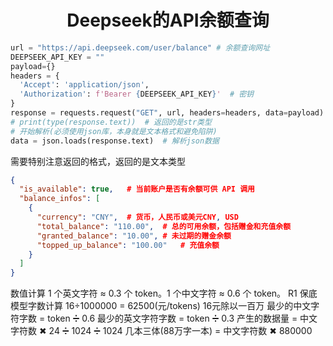# <center> Deepseek的API余额查询 </center>
```python
url = "https://api.deepseek.com/user/balance" # 余额查询网址
DEEPSEEK_API_KEY = ""
payload={}
headers = {
  'Accept': 'application/json',
  'Authorization': f'Bearer {DEEPSEEK_API_KEY}'  # 密钥
}
response = requests.request("GET", url, headers=headers, data=payload)
# print(type(response.text))  # 返回的是str类型
# 开始解析(必须使用json库，本身就是文本格式和避免陷阱)
data = json.loads(response.text)  # 解析json数据
```
需要特别注意返回的格式，返回的是文本类型
```json
{
  "is_available": true,   # 当前账户是否有余额可供 API 调用
  "balance_infos": [
    {
      "currency": "CNY",  # 货币，人民币或美元CNY, USD
      "total_balance": "110.00",  # 总的可用余额，包括赠金和充值余额
      "granted_balance": "10.00", # 未过期的赠金余额
      "topped_up_balance": "100.00"   # 充值余额
    }
  ]
}
```
数值计算
1 个英文字符 ≈ 0.3 个 token。1 个中文字符 ≈ 0.6 个 token。
R1 保底模型字数计算
16÷1000000 = 62500(元/tokens)  16元除以一百万
最少的中文字符字数 = token ➗ 0.6
最少的英文字符字数 = token ➗ 0.3
产生的数据量 = 中文字符数 ✖ 24 ➗ 1024 ➗ 1024
几本三体(88万字一本) = 中文字符数 ✖ 880000

